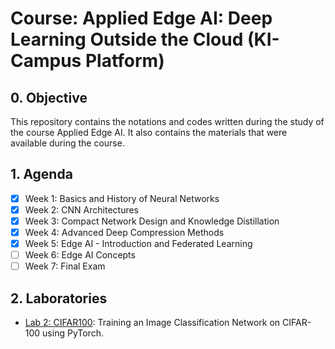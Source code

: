 # Course: Applied Edge AI: Deep Learning Outside the Cloud (KI-Campus Platform)

## 0. Objective

This repository contains the notations and codes written during the study of the
course Applied Edge AI. It also contains the materials that were available during
the course.

## 1. Agenda

- [x] Week 1: Basics and History of Neural Networks
- [x] Week 2: CNN Architectures
- [x] Week 3: Compact Network Design and Knowledge Distillation
- [x] Week 4: Advanced Deep Compression Methods
- [x] Week 5: Edge AI - Introduction and Federated Learning
- [ ] Week 6: Edge AI Concepts
- [ ] Week 7: Final Exam

## 2. Laboratories

- [Lab 2: CIFAR100](lab02/readme.md): Training an Image Classification Network on CIFAR-100 using PyTorch.
